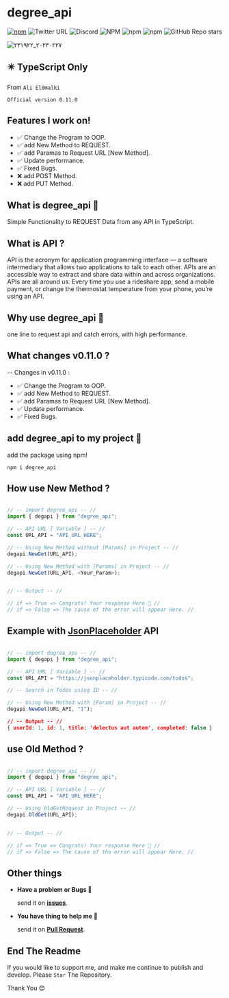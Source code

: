 # degree_api

[![npm](https://img.shields.io/badge/npm-blue?style=for-the-badge&logo=npm&logoColor=white)](https://www.npmjs.com/package/degree_api?activeTab=readme)
![Twitter URL](https://img.shields.io/twitter/url?color=666&logo=twitter&style=for-the-badge&url=https%3A%2F%2Ftwitter.com%2Faliel0malki%3Ft%3DGpIJ1YLwaa3Dj5VpcDpW6A%26s%3D09)
![Discord](https://img.shields.io/discord/1079895028907900998?color=blue&logo=discord&logoColor=white&style=for-the-badge)
![NPM](https://img.shields.io/npm/l/degree_api?color=blue&logo=github&style=for-the-badge)
![npm](https://img.shields.io/npm/v/degree_api?color=blue&label=Version&logo=npm&style=for-the-badge)
![npm](https://img.shields.io/npm/dw/degree_api?color=blue&logo=npm&style=for-the-badge)
![GitHub Repo stars](https://img.shields.io/github/stars/aliel0malki/degree_api?color=blue&logo=github&style=for-the-badge)


![٢٠٢٣٠٢٢٧_٢٣١٩٢٢](https://user-images.githubusercontent.com/124408599/221688033-01933866-022d-460a-a3ac-1b6afb22c14b.png)

## ✴️ TypeScript Only

From ```Ali El0malki```

```
Official version 0.11.0 
```

## Features I work on! 
- ✅️ Change the Program to OOP.
- ✅️ add New Method to REQUEST.
- ✅️ add Paramas to Request URL [New Method].
- ✅️ Update performance.
- ✅️ Fixed Bugs.
- ❌️ add POST Method.
- ❌️ add PUT Method.

## What is degree_api 🤔
Simple Functionality to REQUEST Data from any API in TypeScript.

## What is API ?
API is the acronym for application programming interface — a software intermediary that allows two applications to talk to each other.
APIs are an accessible way to extract and share data within and across organizations.
APIs are all around us. 
Every time you use a rideshare app, send a mobile payment, or change the thermostat temperature from your phone, you’re using an API.

## Why use degree_api 🤔
one line to request api and catch errors, 
with high performance.

## What changes v0.11.0 ?
-- Changes in v0.11.0 :
- ✅️ Change the Program to OOP.
- ✅️ add New Method to REQUEST.
- ✅️ add Paramas to Request URL [New Method].
- ✅️ Update performance.
- ✅️ Fixed Bugs.

## add degree_api to my project 🤔
add the package using npm!

```nodejs
npm i degree_api
```

## How use New Method ?

```typescript

// -- import degree_api -- //
import { degapi } from "degree_api";

// -- API URL [ Variable ] -- //
const URL_API = "API_URL_HERE";

// -- Using New Method without [Params] in Project -- //
degapi.NewGet(URL_API);

// -- Using New Method with [Params] in Project -- //
degapi.NewGet(URL_API, <Your_Param>);


// -- Output -- //

// if => True => Congrats! Your response Here 👏 //
// if => False => The cause of the error will appear Here. //

```

## Example with <a href="https://jsonplaceholder.typicode.com">JsonPlaceholder</a> API

```typescript

// -- import degree_api -- //
import { degapi } from "degree_api";

// -- API URL [ Variable ] -- //
const URL_API = "https://jsonplaceholder.typicode.com/todos";

// -- Search in Todos using ID -- //

// -- Using New Method with [Param] in Project -- //
degapi.NewGet(URL_API, "1");

```

```json
// -- Output -- //
{ userId: 1, id: 1, title: 'delectus aut autem', completed: false }
```

## use Old Method ?

```typescript

// -- import degree_api -- //
import { degapi } from "degree_api";

// -- API URL [ Variable ] -- //
const URL_API = "API_URL_HERE";

// -- Using OldGetRequest in Project -- //
degapi.OldGet(URL_API);


// -- Output -- //

// if => True => Congrats! Your response Here 👏 //
// if => False => The cause of the error will appear Here. //

```
## Other things
- **Have a problem or Bugs 🤔**

    send it on **<a href="https://github.com/aliel0malki/degree_api/issues" >issues</a>**.

- **You have thing to help me 🤔**

    send it on **<a href="https://github.com/aliel0malki/degree_api/pulls" >Pull Request</a>**.

## End The Readme
If you would like to support me,
and make me continue to publish and develop.
Please ```Star``` The Repository.

Thank You 😊